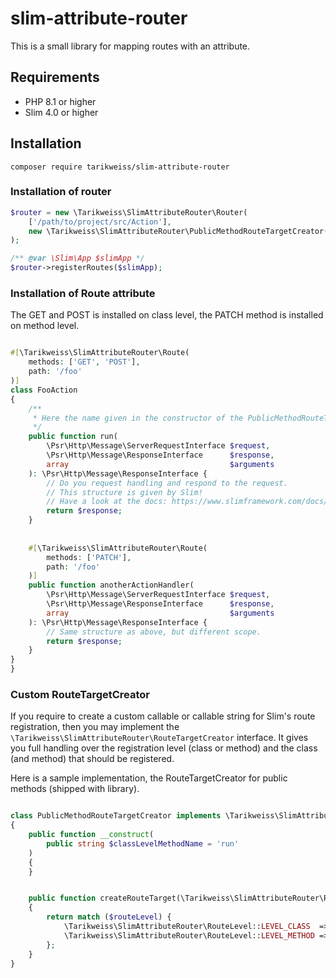# slim-attribute-router

This is a small library for mapping routes with an attribute.

## Requirements

- PHP 8.1 or higher
- Slim 4.0 or higher


## Installation

```shell
composer require tarikweiss/slim-attribute-router
```

### Installation of router

```php
$router = new \Tarikweiss\SlimAttributeRouter\Router(
    ['/path/to/project/src/Action'],
    new \Tarikweiss\SlimAttributeRouter\PublicMethodRouteTargetCreator('run')
);

/** @var \Slim\App $slimApp */
$router->registerRoutes($slimApp);
```

### Installation of Route attribute

The GET and POST is installed on class level, the PATCH method is installed on method level.

```php

#[\Tarikweiss\SlimAttributeRouter\Route(
    methods: ['GET', 'POST'],
    path: '/foo'
)]
class FooAction
{
    /**
     * Here the name given in the constructor of the PublicMethodRouteTargetCreator is used.
     */
    public function run(
        \Psr\Http\Message\ServerRequestInterface $request,
        \Psr\Http\Message\ResponseInterface      $response,
        array                                    $arguments
    ): \Psr\Http\Message\ResponseInterface {
        // Do you request handling and respond to the request.
        // This structure is given by Slim!
        // Have a look at the docs: https://www.slimframework.com/docs/v4/start/installation.html#step-4-hello-world
        return $response;
    }
    
    
    #[\Tarikweiss\SlimAttributeRouter\Route(
        methods: ['PATCH'],
        path: '/foo'
    )]
    public function anotherActionHandler(
        \Psr\Http\Message\ServerRequestInterface $request,
        \Psr\Http\Message\ResponseInterface      $response,
        array                                    $arguments
    ): \Psr\Http\Message\ResponseInterface {
        // Same structure as above, but different scope.
        return $response;
    }
}
}
```

### Custom RouteTargetCreator

If you require to create a custom callable or callable string for Slim's route registration, then you may implement the `\Tarikweiss\SlimAttributeRouter\RouteTargetCreator` interface.
It gives you full handling over the registration level (class or method) and the class (and method) that should be registered.

Here is a sample implementation, the RouteTargetCreator for public methods (shipped with library).
```php

class PublicMethodRouteTargetCreator implements \Tarikweiss\SlimAttributeRouter\RouteTargetCreator
{
    public function __construct(
        public string $classLevelMethodName = 'run'
    )
    {
    }


    public function createRouteTarget(\Tarikweiss\SlimAttributeRouter\RouteLevel $routeLevel, string $class, ?string $method): callable|string
    {
        return match ($routeLevel) {
            \Tarikweiss\SlimAttributeRouter\RouteLevel::LEVEL_CLASS  => $class . ':' . $this->classLevelMethodName,
            \Tarikweiss\SlimAttributeRouter\RouteLevel::LEVEL_METHOD => $class . ':' . $method,
        };
    }
}

```